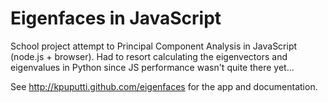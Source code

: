 # Eigenfaces in JavaScript

School project attempt to Principal Component Analysis in JavaScript
(node.js + browser). Had to resort calculating the eigenvectors and
eigenvalues in Python since JS performance wasn't quite there yet...

See http://kpuputti.github.com/eigenfaces for the app and
documentation.
